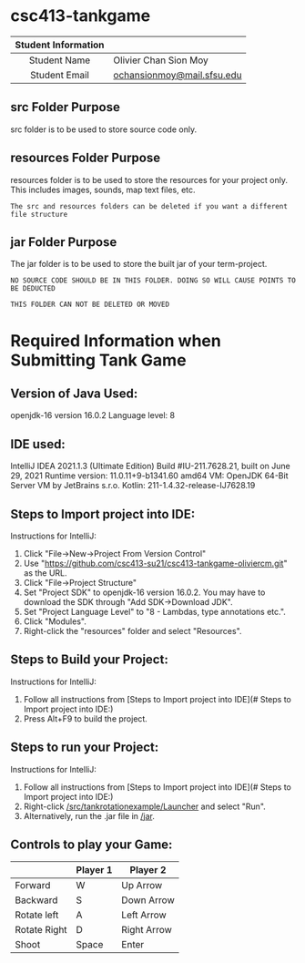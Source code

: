 # csc413-tankgame


| Student Information |                |
|:-------------------:|----------------|
|  Student Name       |   Olivier Chan Sion Moy    |
|  Student Email      |   ochansionmoy@mail.sfsu.edu   |

## src Folder Purpose 
src folder is to be used to store source code only.

## resources Folder Purpose 
resources folder is to be used to store the resources for your project only. This includes images, sounds, map text files, etc.

`The src and resources folders can be deleted if you want a different file structure`

## jar Folder Purpose 
The jar folder is to be used to store the built jar of your term-project.

`NO SOURCE CODE SHOULD BE IN THIS FOLDER. DOING SO WILL CAUSE POINTS TO BE DEDUCTED`

`THIS FOLDER CAN NOT BE DELETED OR MOVED`

# Required Information when Submitting Tank Game

## Version of Java Used:
openjdk-16 version 16.0.2
Language level: 8

## IDE used: 
IntelliJ IDEA 2021.1.3 (Ultimate Edition)
Build #IU-211.7628.21, built on June 29, 2021
Runtime version: 11.0.11+9-b1341.60 amd64
VM: OpenJDK 64-Bit Server VM by JetBrains s.r.o.
Kotlin: 211-1.4.32-release-IJ7628.19

## Steps to Import project into IDE:
Instructions for IntelliJ:
1. Click "File->New->Project From Version Control"
2. Use "https://github.com/csc413-su21/csc413-tankgame-oliviercm.git" as the URL.
3. Click "File->Project Structure"
4. Set "Project SDK" to openjdk-16 version 16.0.2. You may have to download the SDK through "Add SDK->Download JDK".
5. Set "Project Language Level" to "8 - Lambdas, type annotations etc.".
6. Click "Modules".
7. Right-click the "resources" folder and select "Resources".

## Steps to Build your Project:
Instructions for IntelliJ:
1. Follow all instructions from [Steps to Import project into IDE](# Steps to Import project into IDE:)
2. Press Alt+F9 to build the project.
 
## Steps to run your Project:
Instructions for IntelliJ:
1. Follow all instructions from [Steps to Import project into IDE](# Steps to Import project into IDE:)
2. Right-click [/src/tankrotationexample/Launcher](/src/tankrotationexample/Launcher) and select "Run".
3. Alternatively, run the .jar file in [/jar](/jar).

## Controls to play your Game:

|               | Player 1 | Player 2 |
|---------------|----------|----------|
|  Forward      |     W     |     Up Arrow     |
|  Backward     |     S     |     Down Arrow     |
|  Rotate left  |     A     |     Left Arrow     |
|  Rotate Right |     D     |     Right Arrow     |
|  Shoot        |     Space     |     Enter     |

<!-- you may add more controls if you need to. -->